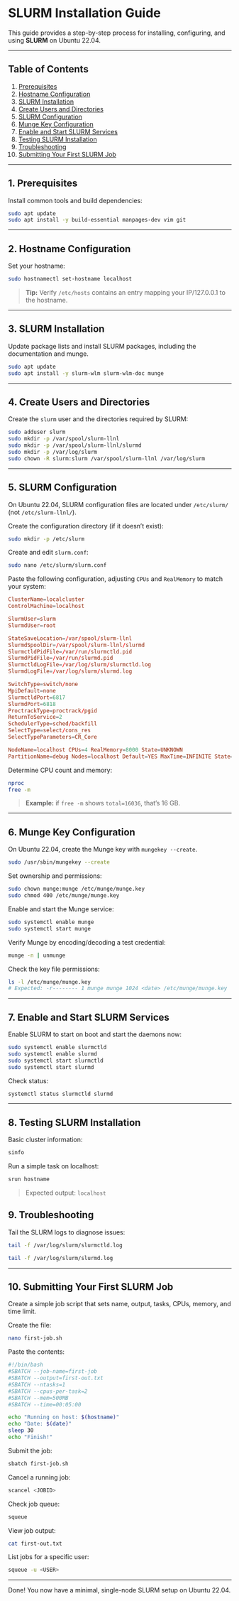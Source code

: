 # SLURM Installation Guide 

This guide provides a step-by-step process for installing, configuring, and using **SLURM** on Ubuntu 22.04.

---

## Table of Contents

1. [Prerequisites](#1-prerequisites)
2. [Hostname Configuration](#2-hostname-configuration)
3. [SLURM Installation](#3-slurm-installation)
4. [Create Users and Directories](#4-create-users-and-directories)
5. [SLURM Configuration](#5-slurm-configuration)
6. [Munge Key Configuration](#6-munge-key-configuration)
7. [Enable and Start SLURM Services](#7-enable-and-start-slurm-services)
8. [Testing SLURM Installation](#8-testing-slurm-installation)
9. [Troubleshooting](#9-troubleshooting)
10. [Submitting Your First SLURM Job](#10-submitting-your-first-slurm-job)

---

## 1. Prerequisites

Install common tools and build dependencies:

```bash
sudo apt update
sudo apt install -y build-essential manpages-dev vim git
```

---

## 2. Hostname Configuration

Set your hostname:

```bash
sudo hostnamectl set-hostname localhost
```

> **Tip:** Verify `/etc/hosts` contains an entry mapping your IP/127.0.0.1 to the hostname.

---

## 3. SLURM Installation

Update package lists and install SLURM packages, including the documentation and munge.

```bash
sudo apt update
sudo apt install -y slurm-wlm slurm-wlm-doc munge
```

---

## 4. Create Users and Directories

Create the `slurm` user and the directories required by SLURM:

```bash
sudo adduser slurm
sudo mkdir -p /var/spool/slurm-llnl
sudo mkdir -p /var/spool/slurm-llnl/slurmd
sudo mkdir -p /var/log/slurm
sudo chown -R slurm:slurm /var/spool/slurm-llnl /var/log/slurm
```

---

## 5. SLURM Configuration

On Ubuntu 22.04, SLURM configuration files are located under `/etc/slurm/` (not `/etc/slurm-llnl/`).

Create the configuration directory (if it doesn’t exist):

```bash
sudo mkdir -p /etc/slurm
```

Create and edit `slurm.conf`:

```bash
sudo nano /etc/slurm/slurm.conf
```

Paste the following configuration, adjusting `CPUs` and `RealMemory` to match your system:

```conf
ClusterName=localcluster
ControlMachine=localhost

SlurmUser=slurm
SlurmdUser=root

StateSaveLocation=/var/spool/slurm-llnl
SlurmdSpoolDir=/var/spool/slurm-llnl/slurmd
SlurmctldPidFile=/var/run/slurmctld.pid
SlurmdPidFile=/var/run/slurmd.pid
SlurmctldLogFile=/var/log/slurm/slurmctld.log
SlurmdLogFile=/var/log/slurm/slurmd.log

SwitchType=switch/none
MpiDefault=none
SlurmctldPort=6817
SlurmdPort=6818
ProctrackType=proctrack/pgid
ReturnToService=2
SchedulerType=sched/backfill
SelectType=select/cons_res
SelectTypeParameters=CR_Core

NodeName=localhost CPUs=4 RealMemory=8000 State=UNKNOWN
PartitionName=debug Nodes=localhost Default=YES MaxTime=INFINITE State=UP
```

Determine CPU count and memory:

```bash
nproc
free -m
```

> **Example:** if `free -m` shows `total=16036`, that’s 16 GB.

---

## 6. Munge Key Configuration

On Ubuntu 22.04, create the Munge key with `mungekey --create`.

```bash
sudo /usr/sbin/mungekey --create
```

Set ownership and permissions:

```bash
sudo chown munge:munge /etc/munge/munge.key
sudo chmod 400 /etc/munge/munge.key
```

Enable and start the Munge service:

```bash
sudo systemctl enable munge
sudo systemctl start munge
```

Verify Munge by encoding/decoding a test credential:

```bash
munge -n | unmunge
```

Check the key file permissions:

```bash
ls -l /etc/munge/munge.key
# Expected: -r-------- 1 munge munge 1024 <date> /etc/munge/munge.key
```

---

## 7. Enable and Start SLURM Services

Enable SLURM to start on boot and start the daemons now:

```bash
sudo systemctl enable slurmctld
sudo systemctl enable slurmd
sudo systemctl start slurmctld
sudo systemctl start slurmd
```

Check status:

```bash
systemctl status slurmctld slurmd
```

---

## 8. Testing SLURM Installation

Basic cluster information:

```bash
sinfo
```

Run a simple task on localhost:

```bash
srun hostname
```

> Expected output: `localhost`

## 9. Troubleshooting

Tail the SLURM logs to diagnose issues:

```bash
tail -f /var/log/slurm/slurmctld.log
```

```bash
tail -f /var/log/slurm/slurmd.log
```

---

## 10. Submitting Your First SLURM Job

Create a simple job script that sets name, output, tasks, CPUs, memory, and time limit.

Create the file:

```bash
nano first-job.sh
```

Paste the contents:

```bash
#!/bin/bash
#SBATCH --job-name=first-job
#SBATCH --output=first-out.txt
#SBATCH --ntasks=1
#SBATCH --cpus-per-task=2
#SBATCH --mem=500MB
#SBATCH --time=00:05:00

echo "Running on host: $(hostname)"
echo "Date: $(date)"
sleep 30
echo "Finish!"
```

Submit the job:

```bash
sbatch first-job.sh
```

Cancel a running job:

```bash
scancel <JOBID>
```

Check job queue:

```bash
squeue
```

View job output:

```bash
cat first-out.txt
```

List jobs for a specific user:

```bash
squeue -u <USER>
```

---

Done! You now have a minimal, single-node SLURM setup on Ubuntu 22.04.
